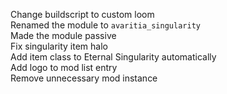Change buildscript to custom loom  
Renamed the module to `avaritia_singularity`  
Made the module passive  
Fix singularity item halo  
Add item class to Eternal Singularity automatically  
Add logo to mod list entry  
Remove unnecessary mod instance  
